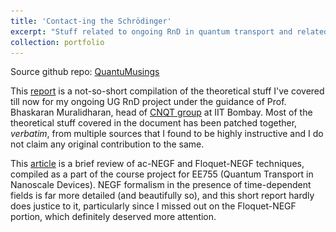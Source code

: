 ```yaml
---
title: 'Contact-ing the Schrödinger'
excerpt: "Stuff related to ongoing RnD in quantum transport and related topics in CMP"
collection: portfolio
---
```


Source github repo: [QuantuMusings](https://github.com/DebasishPanda529/QuantuMusings)

This [report](https://DebasishPanda529.github.io/pdfs/the-dance-of-atoms.pdf) is a not-so-short compilation of the theoretical stuff I've covered 
till now for my ongoing UG RnD project under the guidance of Prof. Bhaskaran Muralidharan, head of [CNQT group](https://cnqt-group.org/) at IIT Bombay. 
Most of the theoretical stuff covered in the document has been patched together, *verbatim*, from multiple sources that I found to be highly instructive 
and I do not claim any original contribution to the same. 

This [article](https://DebasishPanda529.github.io/pdfs/qt-review-paper.pdf) is a brief review of ac-NEGF and Floquet-NEGF techniques, compiled as 
a part of the course project for EE755 (Quantum Transport in Nanoscale Devices). NEGF formalism in the presence of time-dependent fields is far 
more detailed (and beautifully so), and this short report hardly does justice to it, particularly since I missed out on the Floquet-NEGF portion, 
which definitely deserved more attention.

<p align="center">
  <img src='/images/graphene.png' width='400' height='0'>
</p>